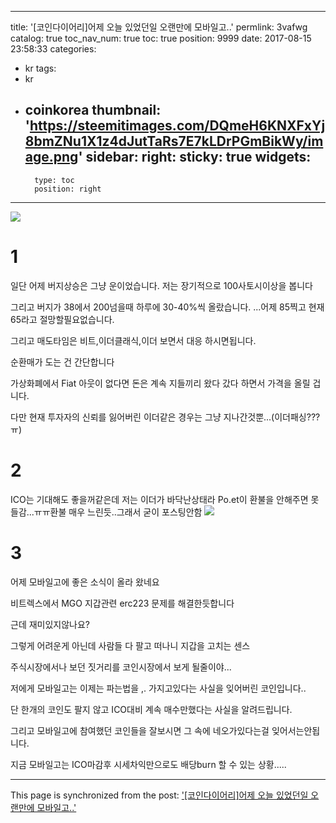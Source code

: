 
---
title: '[코인다이어리]어제 오늘 있었던일 오랜만에 모바일고..'
permlink: 3vafwg
catalog: true
toc_nav_num: true
toc: true
position: 9999
date: 2017-08-15 23:58:33
categories:
- kr
tags:
- kr
- coinkorea
thumbnail: 'https://steemitimages.com/DQmeH6KNXFxYj8bmZNu1X1z4dJutTaRs7E7kLDrPGmBikWy/image.png'
sidebar:
    right:
        sticky: true
widgets:
    -
        type: toc
        position: right
---


![](https://steemitimages.com/DQmeH6KNXFxYj8bmZNu1X1z4dJutTaRs7E7kLDrPGmBikWy/image.png)

# 1
일단 어제 버지상승은 그냥 운이었습니다. 저는 장기적으로 100사토시이상을 봅니다

그리고 버지가 38에서 200넘을때 하루에 30-40%씩 올랐습니다. ...어제 85찍고 현재 65라고 절망할필요없습니다.

그리고  매도타임은 비트,이더클래식,이더 보면서 대응 하시면됩니다. 

순환매가 도는 건 간단합니다 

가상화폐에서 Fiat 아웃이 없다면 돈은 계속 지들끼리 왔다 갔다 하면서 가격을 올릴 겁니다.

다만 현재 투자자의 신뢰를 잃어버린 이더같은 경우는 그냥 지나간것뿐...(이더패싱???ㅠ)

# 2

ICO는 기대해도 좋을꺼같은데 저는 이더가 바닥난상태라 Po.et이 환불을 안해주면 못들감...ㅠㅠ환불 매우 느린듯..그래서 굳이 포스팅안함
![](https://steemitimages.com/DQmTb2vLgo3uaHa4abujzRmkVPZB58UndkHDuJnmng6mvpy/image.png)

# 3

어제 모바일고에 좋은 소식이 올라 왔네요

비트렉스에서 MGO 지갑관련 erc223 문제를 해결한듯합니다

근데 재미있지않나요?

그렇게 어려운게 아닌데 사람들 다 팔고 떠나니 지갑을 고치는 센스

주식시장에서나 보던 짓거리를 코인시장에서 보게 될줄이야... 

저에게 모바일고는 이제는 파는법을 ,. 가지고있다는 사실을 잊어버린 코인입니다..

단 한개의 코인도 팔지 않고 ICO대비 계속 매수만했다는 사실을 알려드립니다.

그리고 모바일고에 참여했던 코인들을 잘보시면 그 속에 네오가있다는걸 잊어서는안됩니다.

지금 모바일고는 ICO마감후 시세차익만으로도 배당burn 할 수 있는 상황.....

- - -

This page is synchronized from the post: ['[코인다이어리]어제 오늘 있었던일 오랜만에 모바일고..'](https://steemit.com/@virus707/3vafwg)
